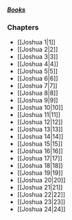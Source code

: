 ##### *[Books](--Bible--.md)*

### Chapters
- [[Joshua 1|1]]
- [[Joshua 2|2]]
- [[Joshua 3|3]]
- [[Joshua 4|4]]
- [[Joshua 5|5]]
- [[Joshua 6|6]]
- [[Joshua 7|7]]
- [[Joshua 8|8]]
- [[Joshua 9|9]]
- [[Joshua 10|10]]
- [[Joshua 11|11]]
- [[Joshua 12|12]]
- [[Joshua 13|13]]
- [[Joshua 14|14]]
- [[Joshua 15|15]]
- [[Joshua 16|16]]
- [[Joshua 17|17]]
- [[Joshua 18|18]]
- [[Joshua 19|19]]
- [[Joshua 20|20]]
- [[Joshua 21|21]]
- [[Joshua 22|22]]
- [[Joshua 23|23]]
- [[Joshua 24|24]]
